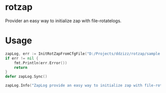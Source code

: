 # rotzap
Provider an easy way to initialize zap with file-rotatelogs.

# Usage
```go
zapLog, err := InitRotZapFromCfgFile("D:/Projects/ddzizz/rotzap/sample.yml")
if err != nil {
    fmt.Println(err.Error())
    return
}
defer zapLog.Sync()

zapLog.Info("ZapLog provide an easy way to initialize zap with file-rotatelogs")
```